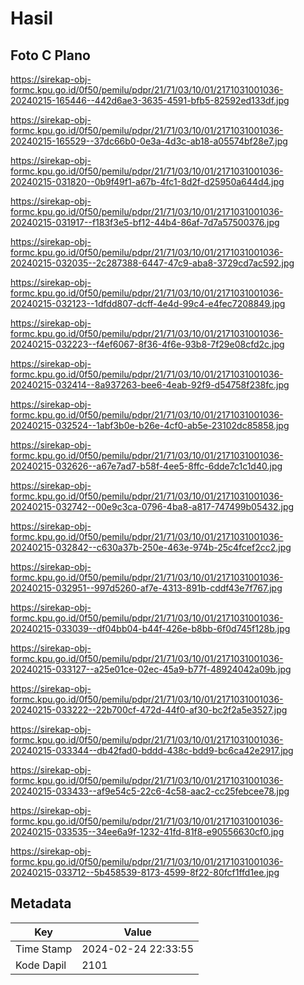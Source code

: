 # Hasil

## Foto C Plano

https://sirekap-obj-formc.kpu.go.id/0f50/pemilu/pdpr/21/71/03/10/01/2171031001036-20240215-165446--442d6ae3-3635-4591-bfb5-82592ed133df.jpg

https://sirekap-obj-formc.kpu.go.id/0f50/pemilu/pdpr/21/71/03/10/01/2171031001036-20240215-165529--37dc66b0-0e3a-4d3c-ab18-a05574bf28e7.jpg

https://sirekap-obj-formc.kpu.go.id/0f50/pemilu/pdpr/21/71/03/10/01/2171031001036-20240215-031820--0b9f49f1-a67b-4fc1-8d2f-d25950a644d4.jpg

https://sirekap-obj-formc.kpu.go.id/0f50/pemilu/pdpr/21/71/03/10/01/2171031001036-20240215-031917--f183f3e5-bf12-44b4-86af-7d7a57500376.jpg

https://sirekap-obj-formc.kpu.go.id/0f50/pemilu/pdpr/21/71/03/10/01/2171031001036-20240215-032035--2c287388-6447-47c9-aba8-3729cd7ac592.jpg

https://sirekap-obj-formc.kpu.go.id/0f50/pemilu/pdpr/21/71/03/10/01/2171031001036-20240215-032123--1dfdd807-dcff-4e4d-99c4-e4fec7208849.jpg

https://sirekap-obj-formc.kpu.go.id/0f50/pemilu/pdpr/21/71/03/10/01/2171031001036-20240215-032223--f4ef6067-8f36-4f6e-93b8-7f29e08cfd2c.jpg

https://sirekap-obj-formc.kpu.go.id/0f50/pemilu/pdpr/21/71/03/10/01/2171031001036-20240215-032414--8a937263-bee6-4eab-92f9-d54758f238fc.jpg

https://sirekap-obj-formc.kpu.go.id/0f50/pemilu/pdpr/21/71/03/10/01/2171031001036-20240215-032524--1abf3b0e-b26e-4cf0-ab5e-23102dc85858.jpg

https://sirekap-obj-formc.kpu.go.id/0f50/pemilu/pdpr/21/71/03/10/01/2171031001036-20240215-032626--a67e7ad7-b58f-4ee5-8ffc-6dde7c1c1d40.jpg

https://sirekap-obj-formc.kpu.go.id/0f50/pemilu/pdpr/21/71/03/10/01/2171031001036-20240215-032742--00e9c3ca-0796-4ba8-a817-747499b05432.jpg

https://sirekap-obj-formc.kpu.go.id/0f50/pemilu/pdpr/21/71/03/10/01/2171031001036-20240215-032842--c630a37b-250e-463e-974b-25c4fcef2cc2.jpg

https://sirekap-obj-formc.kpu.go.id/0f50/pemilu/pdpr/21/71/03/10/01/2171031001036-20240215-032951--997d5260-af7e-4313-891b-cddf43e7f767.jpg

https://sirekap-obj-formc.kpu.go.id/0f50/pemilu/pdpr/21/71/03/10/01/2171031001036-20240215-033039--df04bb04-b44f-426e-b8bb-6f0d745f128b.jpg

https://sirekap-obj-formc.kpu.go.id/0f50/pemilu/pdpr/21/71/03/10/01/2171031001036-20240215-033127--a25e01ce-02ec-45a9-b77f-48924042a09b.jpg

https://sirekap-obj-formc.kpu.go.id/0f50/pemilu/pdpr/21/71/03/10/01/2171031001036-20240215-033222--22b700cf-472d-44f0-af30-bc2f2a5e3527.jpg

https://sirekap-obj-formc.kpu.go.id/0f50/pemilu/pdpr/21/71/03/10/01/2171031001036-20240215-033344--db42fad0-bddd-438c-bdd9-bc6ca42e2917.jpg

https://sirekap-obj-formc.kpu.go.id/0f50/pemilu/pdpr/21/71/03/10/01/2171031001036-20240215-033433--af9e54c5-22c6-4c58-aac2-cc25febcee78.jpg

https://sirekap-obj-formc.kpu.go.id/0f50/pemilu/pdpr/21/71/03/10/01/2171031001036-20240215-033535--34ee6a9f-1232-41fd-81f8-e90556630cf0.jpg

https://sirekap-obj-formc.kpu.go.id/0f50/pemilu/pdpr/21/71/03/10/01/2171031001036-20240215-033712--5b458539-8173-4599-8f22-80fcf1ffd1ee.jpg


## Metadata

| Key        | Value               |
| ---------- | ------------------- |
| Time Stamp | 2024-02-24 22:33:55 |
| Kode Dapil | 2101                |



